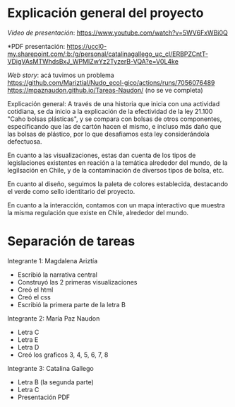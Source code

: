 # Explicación general del proyecto

*Video de presentación*: https://www.youtube.com/watch?v=5WV6FxWBi0Q

*PDF presentación: https://uccl0-my.sharepoint.com/:b:/g/personal/catalinagallego_uc_cl/ERBPZCntT-VDigVAsMTWhdsBxJ_WPMIZwYz2TyzerB-VQA?e=V0L4ke

*Web story*: acá tuvimos un problema
https://github.com/Mariztial/Nudo_ecol-gico/actions/runs/7056076489
https://mpaznaudon.github.io/Tareas-Naudon/ (no se ve completa)

Explicación general: A través de una historia que inicia con una actividad cotidiana, se da inicio a la explicación de la efectividad de la ley 21.100 "Caho bolsas plásticas", y se compara con bolsas de otros componentes, especificando que las de cartón hacen el mismo, e incluso más daño que las bolsas de plástico, por lo que desafiamos esta ley considerándola defectuosa.

En cuanto a las visualizaciones, estas dan cuenta de los tipos de legislaciones existentes en reación a la temática alrededor del mundo, de la legilsación en Chile, y de la contaminación de diversos tipos de bolsa, etc.

En cuanto al diseño, seguimos la paleta de colores establecida, destacando el verde como sello identitario del proyecto.

En cuanto a la interacción, contamos con un mapa interactivo que muestra la misma regulación que existe en Chile, alrededor del mundo.

# Separación de tareas
Integrante 1: Magdalena Ariztía
- Escribió la narrativa central
- Construyó las 2 primeras visualizaciones
- Creó el html
- Creó el css
- Escribió la primera  parte de la letra B

Integrante 2: María Paz Naudon
- Letra C
- Letra E
- Letra D
- Creó los graficos 3, 4, 5, 6, 7, 8

Integrante 3: Catalina Gallego
- Letra B (la segunda parte)
- Letra C
- Presentación PDF